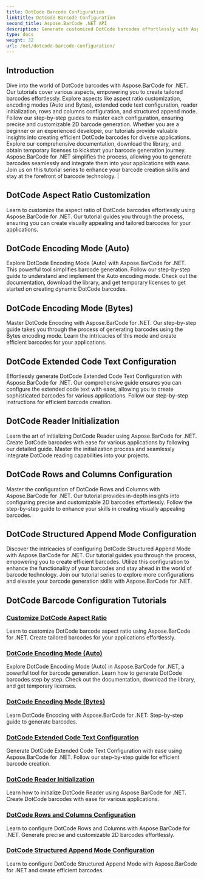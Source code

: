 ```yaml
---
title: DotCode Barcode Configuration
linktitle: DotCode Barcode Configuration
second_title: Aspose.BarCode .NET API
description: Generate customized DotCode barcodes effortlessly with Aspose.BarCode .NET. Learn aspect ratio, encoding modes, extended code text, and reader initialization.
type: docs
weight: 32
url: /net/dotcode-barcode-configuration/
---
```


## Introduction
Dive into the world of DotCode barcodes with Aspose.BarCode for .NET. Our tutorials cover various aspects, empowering you to create tailored barcodes effortlessly. Explore aspects like aspect ratio customization, encoding modes (Auto and Bytes), extended code text configuration, reader initialization, rows and columns configuration, and structured append mode. Follow our step-by-step guides to master each configuration, ensuring precise and customizable 2D barcode generation. Whether you are a beginner or an experienced developer, our tutorials provide valuable insights into creating efficient DotCode barcodes for diverse applications. Explore our comprehensive documentation, download the library, and obtain temporary licenses to kickstart your barcode generation journey. Aspose.BarCode for .NET simplifies the process, allowing you to generate barcodes seamlessly and integrate them into your applications with ease. Join us on this tutorial series to enhance your barcode creation skills and stay at the forefront of barcode technology. |

## DotCode Aspect Ratio Customization
Learn to customize the aspect ratio of DotCode barcodes effortlessly using Aspose.BarCode for .NET. Our tutorial guides you through the process, ensuring you can create visually appealing and tailored barcodes for your applications.

## DotCode Encoding Mode (Auto)
Explore DotCode Encoding Mode (Auto) with Aspose.BarCode for .NET. This powerful tool simplifies barcode generation. Follow our step-by-step guide to understand and implement the Auto encoding mode. Check out the documentation, download the library, and get temporary licenses to get started on creating dynamic DotCode barcodes.

## DotCode Encoding Mode (Bytes)
Master DotCode Encoding with Aspose.BarCode for .NET. Our step-by-step guide takes you through the process of generating barcodes using the Bytes encoding mode. Learn the intricacies of this mode and create efficient barcodes for your applications.

## DotCode Extended Code Text Configuration
Effortlessly generate DotCode Extended Code Text Configuration with Aspose.BarCode for .NET. Our comprehensive guide ensures you can configure the extended code text with ease, allowing you to create sophisticated barcodes for various applications. Follow our step-by-step instructions for efficient barcode creation.

## DotCode Reader Initialization
Learn the art of initializing DotCode Reader using Aspose.BarCode for .NET. Create DotCode barcodes with ease for various applications by following our detailed guide. Master the initialization process and seamlessly integrate DotCode reading capabilities into your projects.

## DotCode Rows and Columns Configuration
Master the configuration of DotCode Rows and Columns with Aspose.BarCode for .NET. Our tutorial provides in-depth insights into configuring precise and customizable 2D barcodes effortlessly. Follow the step-by-step guide to enhance your skills in creating visually appealing barcodes.

## DotCode Structured Append Mode Configuration

Discover the intricacies of configuring DotCode Structured Append Mode with Aspose.BarCode for .NET. Our tutorial guides you through the process, empowering you to create efficient barcodes. Utilize this configuration to enhance the functionality of your barcodes and stay ahead in the world of barcode technology. Join our tutorial series to explore more configurations and elevate your barcode generation skills with Aspose.BarCode for .NET.

## DotCode Barcode Configuration Tutorials
### [Customize DotCode Aspect Ratio](./dotcode-aspect-ratio-customization/)
Learn to customize DotCode barcode aspect ratio using Aspose.BarCode for .NET. Create tailored barcodes for your applications effortlessly.
### [DotCode Encoding Mode (Auto)](./dotcode-encoding-mode-auto/)
Explore DotCode Encoding Mode (Auto) in Aspose.BarCode for .NET, a powerful tool for barcode generation. Learn how to generate DotCode barcodes step by step. Check out the documentation, download the library, and get temporary licenses.
### [DotCode Encoding Mode (Bytes)](./dotcode-encoding-mode-bytes/)
Learn DotCode Encoding with Aspose.BarCode for .NET: Step-by-step guide to generate barcodes.
### [DotCode Extended Code Text Configuration](./dotcode-extended-code-text-configuration/)
Generate DotCode Extended Code Text Configuration with ease using Aspose.BarCode for .NET. Follow our step-by-step guide for efficient barcode creation.
### [DotCode Reader Initialization](./dotcode-reader-initialization/)
Learn how to initialize DotCode Reader using Aspose.BarCode for .NET. Create DotCode barcodes with ease for various applications.
### [DotCode Rows and Columns Configuration](./dotcode-rows-columns-configuration/)
Learn to configure DotCode Rows and Columns with Aspose.BarCode for .NET. Generate precise and customizable 2D barcodes effortlessly.
### [DotCode Structured Append Mode Configuration](./dotcode-structured-append-mode-configuration/)
Learn to configure DotCode Structured Append Mode with Aspose.BarCode for .NET and create efficient barcodes.